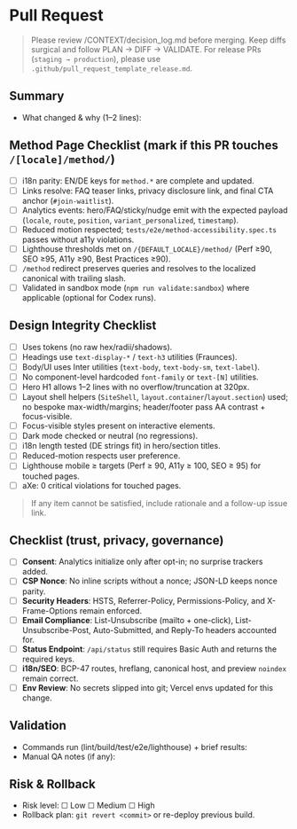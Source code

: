# Pull Request

> Please review /CONTEXT/decision_log.md before merging. Keep diffs surgical and follow PLAN → DIFF → VALIDATE.
> For release PRs (`staging → production`), please use `.github/pull_request_template_release.md`.

## Summary
- What changed & why (1–2 lines):

## Method Page Checklist (mark if this PR touches `/[locale]/method/`)
- [ ] i18n parity: EN/DE keys for `method.*` are complete and updated.
- [ ] Links resolve: FAQ teaser links, privacy disclosure link, and final CTA anchor (`#join-waitlist`).
- [ ] Analytics events: hero/FAQ/sticky/nudge emit with the expected payload (`locale`, `route`, `position`, `variant_personalized`, `timestamp`).
- [ ] Reduced motion respected; `tests/e2e/method-accessibility.spec.ts` passes without a11y violations.
- [ ] Lighthouse thresholds met on `/{DEFAULT_LOCALE}/method/` (Perf ≥90, SEO ≥95, A11y ≥90, Best Practices ≥90).
- [ ] `/method` redirect preserves queries and resolves to the localized canonical with trailing slash.
- [ ] Validated in sandbox mode (`npm run validate:sandbox`) where applicable (optional for Codex runs).

## Design Integrity Checklist
- [ ] Uses tokens (no raw hex/radii/shadows).
- [ ] Headings use `text-display-*` / `text-h3` utilities (Fraunces).
- [ ] Body/UI uses Inter utilities (`text-body`, `text-body-sm`, `text-label`).
- [ ] No component-level hardcoded `font-family` or `text-[N]` utilities.
- [ ] Hero H1 allows 1–2 lines with no overflow/truncation at 320px.
- [ ] Layout shell helpers (`SiteShell`, `layout.container`/`layout.section`) used; no bespoke max-width/margins; header/footer pass AA contrast + focus-visible.
- [ ] Focus-visible styles present on interactive elements.
- [ ] Dark mode checked or neutral (no regressions).
- [ ] i18n length tested (DE strings fit) in hero/section titles.
- [ ] Reduced-motion respects user preference.
- [ ] Lighthouse mobile ≥ targets (Perf ≥ 90, A11y ≥ 100, SEO ≥ 95) for touched pages.
- [ ] aXe: 0 critical violations for touched pages.

> If any item cannot be satisfied, include rationale and a follow-up issue link.

## Checklist (trust, privacy, governance)
- [ ] **Consent**: Analytics initialize only after opt-in; no surprise trackers added.  
- [ ] **CSP Nonce**: No inline scripts without a nonce; JSON-LD keeps nonce parity.  
- [ ] **Security Headers**: HSTS, Referrer-Policy, Permissions-Policy, and X-Frame-Options remain enforced.  
- [ ] **Email Compliance**: List-Unsubscribe (mailto + one-click), List-Unsubscribe-Post, Auto-Submitted, and Reply-To headers accounted for.  
- [ ] **Status Endpoint**: `/api/status` still requires Basic Auth and returns the required keys.  
- [ ] **i18n/SEO**: BCP-47 routes, hreflang, canonical host, and preview `noindex` remain correct.  
- [ ] **Env Review**: No secrets slipped into git; Vercel envs updated for this change.

## Validation
- Commands run (lint/build/test/e2e/lighthouse) + brief results:
- Manual QA notes (if any):

## Risk & Rollback
- Risk level: ☐ Low ☐ Medium ☐ High  
- Rollback plan: `git revert <commit>` or re-deploy previous build.
